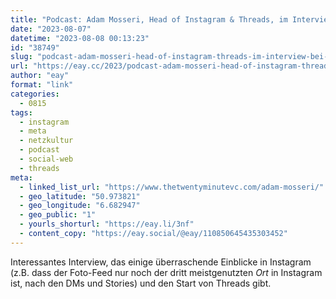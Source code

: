 ```yaml
---
title: "Podcast: Adam Mosseri, Head of Instagram & Threads, im Interview bei 20VC"
date: "2023-08-07"
datetime: "2023-08-08 00:13:23"
id: "38749"
slug: "podcast-adam-mosseri-head-of-instagram-threads-im-interview-bei-20vc"
url: "https://eay.cc/2023/podcast-adam-mosseri-head-of-instagram-threads-im-interview-bei-20vc/"
author: "eay"
format: "link"
categories:
  - 0815
tags:
  - instagram
  - meta
  - netzkultur
  - podcast
  - social-web
  - threads
meta:
  - linked_list_url: "https://www.thetwentyminutevc.com/adam-mosseri/"
  - geo_latitude: "50.973821"
  - geo_longitude: "6.682947"
  - geo_public: "1"
  - yourls_shorturl: "https://eay.li/3nf"
  - content_copy: "https://eay.social/@eay/110850645435303452"
---
```


Interessantes Interview, das einige überraschende Einblicke in Instagram (z.B. dass der Foto-Feed nur noch der dritt meistgenutzten _Ort_ in Instagram ist, nach den DMs und Stories) und den Start von Threads gibt.
